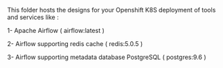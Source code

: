 This folder hosts the designs for your Openshift K8S deployment of tools and services like :

1- Apache Airflow ( airflow:latest )
  
2- Airflow supporting redis cache ( redis:5.0.5 )
  
3- Airflow supporting metadata database PostgreSQL  ( postgres:9.6 )
  
